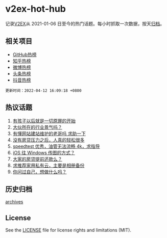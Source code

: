 # v2ex-hot-hub

 记录[V2EX](https://www.v2ex.com/)从 2021-01-06 日至今的热门话题。每小时抓取一次数据，按天[归档](archives)。
 
 ## 相关项目

- [GitHub热榜](https://github.com/snaildev/github-hot-hub)
- [知乎热榜](https://github.com/snaildev/zhihu-hot-hub)
- [微博热榜](https://github.com/snaildev/weibo-hot-hub)
- [头条热榜](https://github.com/snaildev/toutiao-hot-hub)
- [抖音热榜](https://github.com/snaildev/douyin-hot-hub)


 `更新时间：2022-04-12 16:09:18 +0800`

## 热议话题

1. [有孩子以后就是一切原罪的开始](https://www.v2ex.com/t/846513)
1. [大伙所在的行业景气吗？](https://www.v2ex.com/t/846308)
1. [有懂网站建站维护的老哥吗 求助一下](https://www.v2ex.com/t/846332)
1. [没有房贷压力之后，人真的轻松很多](https://www.v2ex.com/t/846454)
1. [speedtest 优秀，油管无法流畅 4k，求指导](https://www.v2ex.com/t/846419)
1. [iOS 往 Windows 传图的方式？](https://www.v2ex.com/t/846321)
1. [大家的房贷提前还款么？](https://www.v2ex.com/t/846472)
1. [求推荐家用私有云，主要是相册备份](https://www.v2ex.com/t/846374)
1. [你问过自己，想做什么吗？](https://www.v2ex.com/t/846485)

## 历史归档

[archives](archives)

## License

See the [LICENSE](LICENSE) file for license rights and limitations (MIT).

